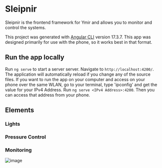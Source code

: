 # Sleipnir

Sleipnir is the frontend framework for Ymir and allows you to monitor and control the systems. 

This project was generated with [Angular CLI](https://github.com/angular/angular-cli) version 17.3.7.
This app was designed primarily for use with the phone, so it works best in that format.

## Run the app locally

Run `ng serve` to start a server server. Navigate to `http://localhost:4200/`. The application will automatically reload if you change any of the source files.
If you want to run the app on your computer and access on your phone over the same WLAN, go to your terminal, type 'ipconfig' and get the value for your IPv4 Address. Run `ng serve <IPv4 Address>:4200`. Then you can access that address from your phone.

## Elements
### Lights
### Pressure Control
### Monitoring

![image](https://github.com/kgstew/fablebound/assets/55209080/d6f89240-c87e-426e-8bdf-380a862a842f)
